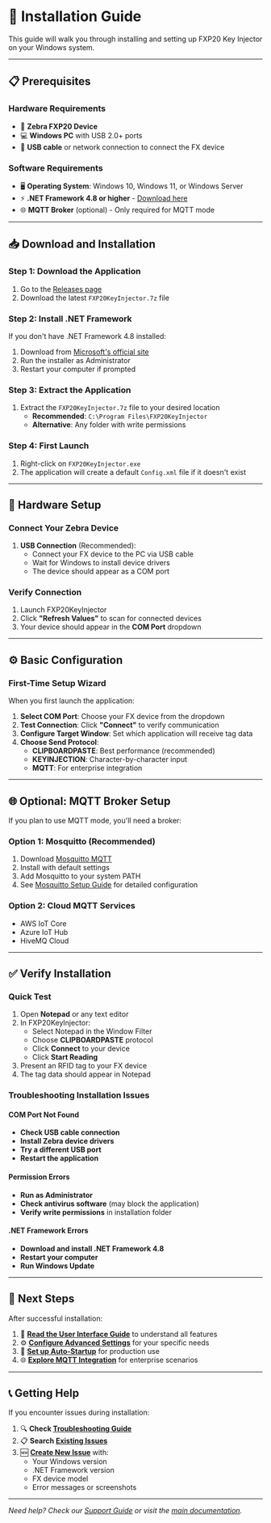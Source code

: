 # 🚀 Installation Guide

This guide will walk you through installing and setting up FXP20 Key Injector on your Windows system.

---

## 📋 Prerequisites

### Hardware Requirements
- 📱 **Zebra FXP20 Device**
- 💻 **Windows PC** with USB 2.0+ ports
- 🔌 **USB cable** or network connection to connect the FX device

### Software Requirements
- 🖥️ **Operating System**: Windows 10, Windows 11, or Windows Server
- ⚡ **.NET Framework 4.8 or higher** - [Download here](https://dotnet.microsoft.com/en-us/download/dotnet-framework/net48)
- 🌐 **MQTT Broker** (optional) - Only required for MQTT mode

---

## 📥 Download and Installation

### Step 1: Download the Application
1. Go to the [Releases page](https://github.com/ltrudu/FXP20KeyInjector_Releases/releases)
2. Download the latest `FXP20KeyInjector.7z` file

### Step 2: Install .NET Framework
If you don't have .NET Framework 4.8 installed:
1. Download from [Microsoft's official site](https://dotnet.microsoft.com/en-us/download/dotnet-framework/net48)
2. Run the installer as Administrator
3. Restart your computer if prompted

### Step 3: Extract the Application
1. Extract the `FXP20KeyInjector.7z` file to your desired location
   - **Recommended**: `C:\Program Files\FXP20KeyInjector`
   - **Alternative**: Any folder with write permissions

### Step 4: First Launch
1. Right-click on `FXP20KeyInjector.exe`
2. The application will create a default `Config.xml` file if it doesn't exist

---

## 🔌 Hardware Setup

### Connect Your Zebra Device
1. **USB Connection** (Recommended):
   - Connect your FX device to the PC via USB cable
   - Wait for Windows to install device drivers
   - The device should appear as a COM port

### Verify Connection
1. Launch FXP20KeyInjector
2. Click **"Refresh Values"** to scan for connected devices
3. Your device should appear in the **COM Port** dropdown

---

## ⚙️ Basic Configuration

### First-Time Setup Wizard
When you first launch the application:

1. **Select COM Port**: Choose your FX device from the dropdown
2. **Test Connection**: Click **"Connect"** to verify communication
3. **Configure Target Window**: Set which application will receive tag data
4. **Choose Send Protocol**:
   - **CLIPBOARDPASTE**: Best performance (recommended)
   - **KEYINJECTION**: Character-by-character input
   - **MQTT**: For enterprise integration

---

## 🌐 Optional: MQTT Broker Setup

If you plan to use MQTT mode, you'll need a broker:

### Option 1: Mosquitto (Recommended)
1. Download [Mosquitto MQTT](https://mosquitto.org/download/)
2. Install with default settings
3. Add Mosquitto to your system PATH
4. See [Mosquitto Setup Guide](Mosquitto-Setup.md) for detailed configuration

### Option 2: Cloud MQTT Services
- AWS IoT Core
- Azure IoT Hub
- HiveMQ Cloud

---

## ✅ Verify Installation

### Quick Test
1. Open **Notepad** or any text editor
2. In FXP20KeyInjector:
   - Select Notepad in the Window Filter
   - Choose **CLIPBOARDPASTE** protocol
   - Click **Connect** to your device
   - Click **Start Reading**
3. Present an RFID tag to your FX device
4. The tag data should appear in Notepad

### Troubleshooting Installation Issues

#### COM Port Not Found
- **Check USB cable connection**
- **Install Zebra device drivers**
- **Try a different USB port**
- **Restart the application**

#### Permission Errors
- **Run as Administrator**
- **Check antivirus software** (may block the application)
- **Verify write permissions** in installation folder

#### .NET Framework Errors
- **Download and install .NET Framework 4.8**
- **Restart your computer**
- **Run Windows Update**

---

## 🚀 Next Steps

After successful installation:

1. 📖 **[Read the User Interface Guide](User-Interface.md)** to understand all features
2. ⚙️ **[Configure Advanced Settings](Configuration.md)** for your specific needs
3. 🎯 **[Set up Auto-Startup](Auto-Startup.md)** for production use
4. 🌐 **[Explore MQTT Integration](MQTT.md)** for enterprise scenarios

---

## 📞 Getting Help

If you encounter issues during installation:

1. 🔍 **Check [Troubleshooting Guide](Troubleshooting.md)**
2. 📋 **Search [Existing Issues](https://github.com/ltrudu/FXP20KeyInjector_Releases/issues)**
3. 🆕 **[Create New Issue](https://github.com/ltrudu/FXP20KeyInjector_Releases/issues/new)** with:
   - Your Windows version
   - .NET Framework version
   - FX device model
   - Error messages or screenshots

---

*Need help? Check our [Support Guide](Support.md) or visit the [main documentation](Home.md).*
